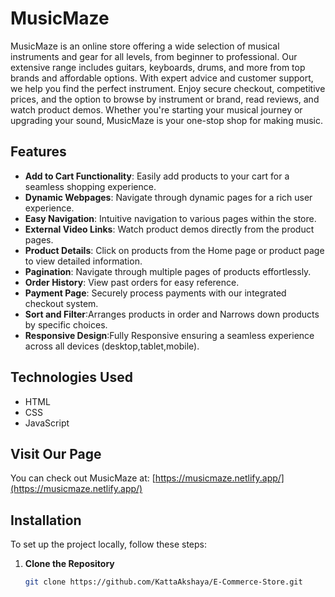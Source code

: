 # MusicMaze

MusicMaze is an online store offering a wide selection of musical instruments and gear for all levels, from beginner to professional. Our extensive range includes guitars, keyboards, drums, and more from top brands and affordable options. With expert advice and customer support, we help you find the perfect instrument. Enjoy secure checkout, competitive prices, and the option to browse by instrument or brand, read reviews, and watch product demos. Whether you're starting your musical journey or upgrading your sound, MusicMaze is your one-stop shop for making music.

## Features

- **Add to Cart Functionality**: Easily add products to your cart for a seamless shopping experience.
- **Dynamic Webpages**: Navigate through dynamic pages for a rich user experience.
- **Easy Navigation**: Intuitive navigation to various pages within the store.
- **External Video Links**: Watch product demos directly from the product pages.
- **Product Details**: Click on products from the Home page or product page to view detailed information.
- **Pagination**: Navigate through multiple pages of products effortlessly.
- **Order History**: View past orders for easy reference.
- **Payment Page**: Securely process payments with our integrated checkout system.
- **Sort and Filter**:Arranges products in order and Narrows down products by specific choices. 
- **Responsive Design**:Fully Responsive ensuring a seamless experience across all devices (desktop,tablet,mobile).

## Technologies Used

- HTML
- CSS
- JavaScript

## Visit Our Page

You can check out MusicMaze at: [https://musicmaze.netlify.app/](https://musicmaze.netlify.app/)

## Installation

To set up the project locally, follow these steps:

1. **Clone the Repository**

   ```bash
   git clone https://github.com/KattaAkshaya/E-Commerce-Store.git
